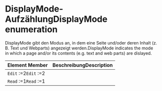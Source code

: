 # <a name="displaymode-enumeration"></a><span data-ttu-id="de0fd-101">DisplayMode-Aufzählung</span><span class="sxs-lookup"><span data-stu-id="de0fd-101">DisplayMode enumeration</span></span>
<span data-ttu-id="de0fd-102">DisplayMode gibt den Modus an, in dem eine Seite und/oder deren Inhalt (z. B. Text und Webparts) angezeigt werden.</span><span class="sxs-lookup"><span data-stu-id="de0fd-102">DisplayMode indicates the mode in which a page and/or its contents (e.g. text and web parts) are dislayed.</span></span>

| <span data-ttu-id="de0fd-103">Element	</span><span class="sxs-lookup"><span data-stu-id="de0fd-103">Member</span></span>       | <span data-ttu-id="de0fd-104">Beschreibung</span><span class="sxs-lookup"><span data-stu-id="de0fd-104">Description</span></span>|
|:-------------|:-------|
|<span data-ttu-id="de0fd-105">`Edit` :=2</span><span class="sxs-lookup"><span data-stu-id="de0fd-105">`Edit` :=2</span></span>      |  |
|<span data-ttu-id="de0fd-106">`Read` :=1</span><span class="sxs-lookup"><span data-stu-id="de0fd-106">`Read` :=1</span></span>      |  |
